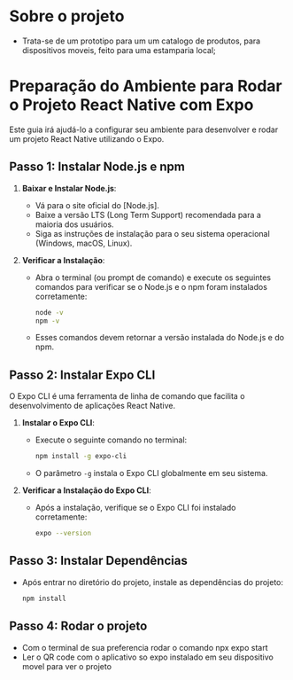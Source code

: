 # Sobre o projeto

- Trata-se de um prototipo para um um catalogo de produtos, para dispositivos moveis, feito para uma estamparia local;


# Preparação do Ambiente para Rodar o Projeto React Native com Expo

Este guia irá ajudá-lo a configurar seu ambiente para desenvolver e rodar um projeto React Native utilizando o Expo.

## Passo 1: Instalar Node.js e npm

1. **Baixar e Instalar Node.js**:
   - Vá para o site oficial do [Node.js].
   - Baixe a versão LTS (Long Term Support) recomendada para a maioria dos usuários.
   - Siga as instruções de instalação para o seu sistema operacional (Windows, macOS, Linux).

2. **Verificar a Instalação**:
   - Abra o terminal (ou prompt de comando) e execute os seguintes comandos para verificar se o Node.js e o npm foram instalados corretamente:
     ```bash
     node -v
     npm -v
     ```
   - Esses comandos devem retornar a versão instalada do Node.js e do npm.

## Passo 2: Instalar Expo CLI

O Expo CLI é uma ferramenta de linha de comando que facilita o desenvolvimento de aplicações React Native.

1. **Instalar o Expo CLI**:
   - Execute o seguinte comando no terminal:
     ```bash
     npm install -g expo-cli
     ```
   - O parâmetro `-g` instala o Expo CLI globalmente em seu sistema.

2. **Verificar a Instalação do Expo CLI**:
   - Após a instalação, verifique se o Expo CLI foi instalado corretamente:
     ```bash
     expo --version
     ```

## Passo 3: Instalar Dependências

- Após entrar no diretório do projeto, instale as dependências do projeto:
  ```bash
  npm install

## Passo 4: Rodar o projeto

- Com o terminal de sua preferencia rodar o comando npx expo start
- Ler o QR code com o aplicativo so expo instalado em seu dispositivo movel para ver o projeto
